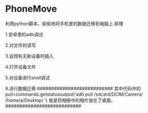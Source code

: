 # PhoneMove
利用python脚本，偷偷地将手机里的数据迁移到电脑上
原理

1.安卓里的adb调试

2.对文件的读写

3.监控有无新设备的插入

4.打开设备文件

5.对设备进行shell调试

6.进行数据迁移
###########################
其中代码中的
pull=commands.getstatusoutput('adb pull /sdcard/DCIM/Camera/ /home/a/Desktop/ ')
我是将相册中的相片放在了桌面。
###########################


